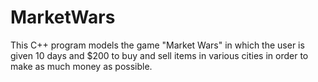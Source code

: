 # MarketWars

This C++ program models the game "Market Wars" in which the user is given 10 days and $200 to buy and sell items in various cities in order to make as much money as possible.
